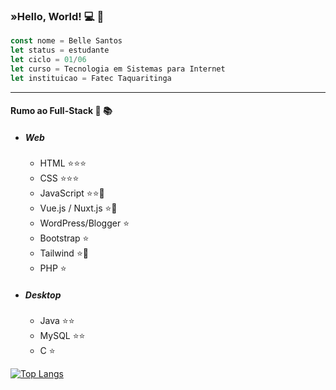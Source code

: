 ### »Hello, World! :computer: :wave:
```javascript
const nome = Belle Santos
let status = estudante
let ciclo = 01/06
let curso = Tecnologia em Sistemas para Internet
let instituicao = Fatec Taquaritinga
```
------
#### __Rumo ao Full-Stack__ :dart: :books:
* ##### Web
	* HTML :star::star::star:
	* CSS :star::star::star:
	* JavaScript :star::star::dart:
	* Vue.js / Nuxt.js :star::dart:
	* WordPress/Blogger :star:
	* Bootstrap :star:
	* Tailwind :star::dart:
	* PHP :star:

* ##### Desktop
	* Java :star::star:
	* MySQL :star::star:
	* C :star:

[![Top Langs](https://github-readme-stats.vercel.app/api/top-langs/?username=cristianebeel)](https://github.com/cristianebeel/github-readme-stats)

<!--
**cristianebeel/cristianebeel** is a ✨ _special_ ✨ repository because its `README.md` (this file) appears on your GitHub profile.
-->	
